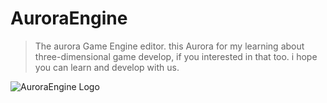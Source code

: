 # AuroraEngine

> The aurora Game Engine editor. this Aurora for my learning about three-dimensional game develop, if you interested in that too. i hope you can learn and develop with us.

![AuroraEngine Logo](https://github.com/bit-fashion/VectrafluxEngine/blob/new/engine/Document/AuroraEngineLogo.jpg)
